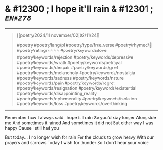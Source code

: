 # & #12300 ; I hope it'll rain & #12301 ; *`EN#278`*

---

> [[poetry/2024/11 november/02|02/11/24]]
> 
> #poetry
> #poetry/lang/pl 
> #poetry/type/free_verse 
> #poetry/rhymed/🔴  
> #poetry/rating/⭐⭐⭐⭐ 
> #poetry/keywords/love #poetry/keywords/rejection #poetry/keywords/depressive #poetry/keywords/wrath #poetry/keywords/betrayal #poetry/keywords/despair #poetry/keywords/grief #poetry/keywords/melancholy #poetry/keywords/nostalgia #poetry/keywords/sadness #poetry/keywords/nature #poetry/keywords/pain #poetry/keywords/regret #poetry/keywords/resignation #poetry/keywords/existential #poetry/keywords/disappointing_reality #poetry/keywords/ephemerality #poetry/keywords/isolation #poetry/keywords/loss #poetry/keywords/overthinking 

---

Remember how I always said
I hope it'll rain
So you'd stay longer
Alongside me
And sometimes it rained
And sometimes it did not
But either way I was happy 
Cause I still had you

But today...
I no longer wish for rain
For the clouds to grow heavy
With our prayers and sorrows
Today I wish for thunder
So I don't hear your voice